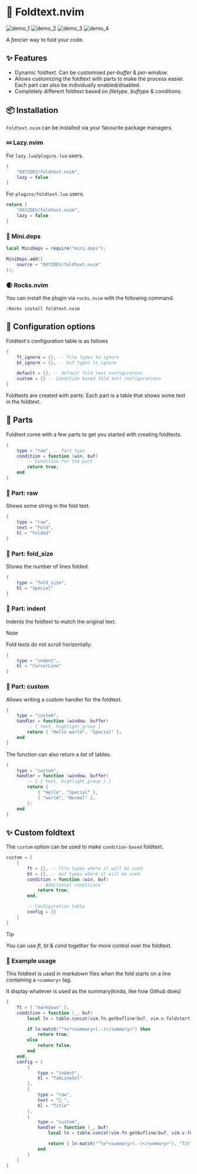 # 📂 Foldtext.nvim

![demo_1](https://github.com/OXY2DEV/foldtext.nvim/blob/images/images/foldtext_demo_1.jpg)
![demo_2](https://github.com/OXY2DEV/foldtext.nvim/blob/images/images/foldtext_demo_2.jpg)
![demo_3](https://github.com/OXY2DEV/foldtext.nvim/blob/images/images/foldtext_demo_3.jpg)
![demo_4](https://github.com/OXY2DEV/foldtext.nvim/blob/images/images/foldtext_demo_4.jpg)

A *fancier* way to fold your code.

## ✨ Features

- Dynamic foldtext. Can be customised *per-buffer* & *per-window*.
- Allows customizing the foldtext with parts to make the process easier. Each part can also be individually enabled/disabled.
- Completely different foldtext based on *filetype*, *buftype* & conditions.

## 📦 Installation

`Foldtext.nvim` can be installed via your favourite package managers.

### 💤 Lazy.nvim

For `lazy.lua`/`plugins.lua` users.

```lua
{
    "OXY2DEV/foldtext.nvim",
    lazy = false
}
```

For `plugins/foldtext.lua` users.

```lua
return {
    "OXY2DEV/foldtext.nvim",
    lazy = false
}
```

### 🦠 Mini.deps

```lua
local MiniDeps = require("mini.deps");

MiniDeps.add({
    source = "OXY2DEV/foldtext.nvim"
});
```

### 🌒 Rocks.nvim

You can install the plugin via `rocks.nvim` with the following command.

```vim
:Rocks install foldtext.nvim
```

## 🔩 Configuration options

Foldtext's configuration table is as follows

```lua
{
    ft_ignore = {}, -- file types to ignore
    bt_ignore = {}, -- buf types to ignore

    default = {}, -- default fold text configuration
    custom = {} -- Condition based fold text configurations
}
```

Foldtexts are created with *parts*. Each part is a table that shows some text in the foldtext.

## 🧩 Parts

Foldtext come with a few parts to get you started with creating foldtexts.

```lua
{
    type = "raw", -- Part type
    condition = function (win, buf)
        -- Condition for the part
        return true;
    end
}
```

### 🧩 Part: raw

Shows some string in the fold text.

```lua
{
    type = "raw",
    text = "Fold",
    hl = "Folded"
}
```

### 🧩 Part: fold_size

Shows the number of lines folded.

```lua
{
    type = "fold_size",
    hl = "Special"
}
```

### 🧩 Part: indent

Indents the foldtext to match the original text.

>[!Note]
> Fold texts do not scroll horizontally.

```lua
{
    type = "indent",
    hl = "CursorLine"
}
```

### 🧩 Part: custom

Allows writing a custom handler for the foldtext.

```lua
{
    type = "custom",
    handler = function (window, buffer)
        -- { text, highlight_group }
        return { "Hello world", "Special" };
    end
}
```

The function can also return a *list* of tables.

```lua
{
    type = "custom",
    handler = function (window, buffer)
        -- { { text, highlight_group } }
        return {
            { "Hello", "Special" },
            { "world", "Normal" },
        };
    end
}
```

## ✨ Custom foldtext

The `custom` option can be used to make `condition-based` foldtext.

```lua
custom = {
    {
        ft = {}, -- file types where it will be used
        bt = {}, -- buf types where it will be used
        condition = function (win, buf)
            -- Additional conditions
            return true;
        end,

        -- Configuration table
        config = {}
    }
}
```

>[!Tip]
> You can use *ft*, *bt* & *cond* together for more control over the foldtext.

### 👾 Example usage

This foldtext is used in *markdown* files when the fold starts on a line containing a `<summary>` tag.

It display whatever is used as the summary(kinda, like how Github does)

```lua
{
    ft = { "markdown" },
    condition = function (_, buf)
        local ln = table.concat(vim.fn.getbufline(buf, vim.v.foldstart))

        if ln:match("^%s*<summary>(.-)</summary>") then
            return true;
        else
            return false;
        end
    end,
    config = {
        {
            type = "indent",
            hl = "TabLineSel"
        },
        {
            type = "raw",
            text = " ",
            hl = "Title"
        },
        {
            type = "custom",
            handler = function (_, buf)
                local ln = table.concat(vim.fn.getbufline(buf, vim.v.foldstart))

                return { ln:match("^%s*<summary>(.-)</summary>"), "Title" };
            end
        }
    }
}
```

